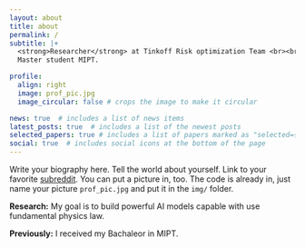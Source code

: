 ```yaml
---
layout: about
title: about
permalink: /
subtitle: |+
  <strong>Researcher</strong> at Tinkoff Risk optimization Team <br><br>
  Master student MIPT.

profile:
  align: right
  image: prof_pic.jpg
  image_circular: false # crops the image to make it circular

news: true  # includes a list of news items
latest_posts: true  # includes a list of the newest posts
selected_papers: true # includes a list of papers marked as "selected={true}"
social: true  # includes social icons at the bottom of the page
---
```


Write your biography here. Tell the world about yourself. Link to your favorite [subreddit](http://reddit.com). You can put a picture in, too. The code is already in, just name your picture `prof_pic.jpg` and put it in the `img/` folder.

**Research:** My goal is to build powerful AI models capable with use fundamental physics law.

**Previously:** I received my Bachaleor in MIPT.